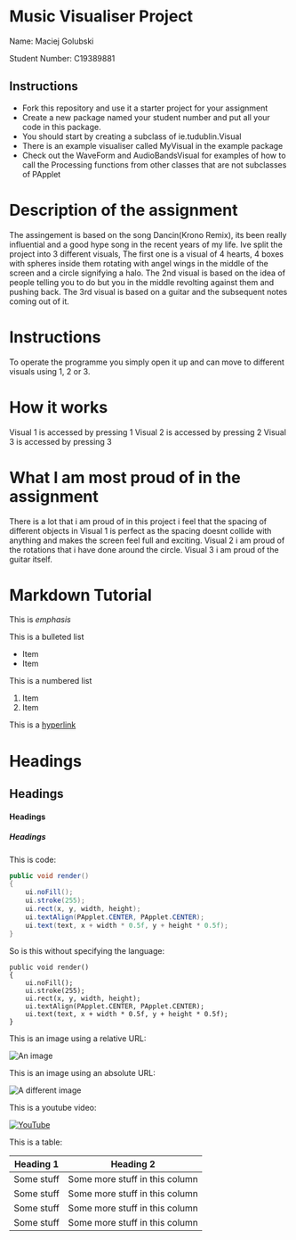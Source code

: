 # Music Visualiser Project

Name: Maciej Golubski

Student Number: C19389881

## Instructions
- Fork this repository and use it a starter project for your assignment
- Create a new package named your student number and put all your code in this package.
- You should start by creating a subclass of ie.tudublin.Visual
- There is an example visualiser called MyVisual in the example package
- Check out the WaveForm and AudioBandsVisual for examples of how to call the Processing functions from other classes that are not subclasses of PApplet

# Description of the assignment
The assingement is based on the song Dancin(Krono Remix), its been really influential and a good hype song in the recent years of my life. Ive split the project into 3 different visuals, The first one is a visual of 4 hearts, 4 boxes with spheres inside them rotating with angel wings in the middle of the screen and a circle signifying a halo.
The 2nd visual is based on the idea of people telling you to do but you in the middle revolting against them and pushing back.
The 3rd visual is based on a guitar and the subsequent notes coming out of it.
# Instructions
To operate the programme you simply open it up and can move to different visuals using 1, 2 or 3.
# How it works
Visual 1 is accessed by pressing 1
Visual 2 is accessed by pressing 2 
Visual 3 is accessed by pressing 3
# What I am most proud of in the assignment
There is a lot that i am proud of in this project i feel that the spacing of different objects in Visual 1 is perfect
as the spacing doesnt collide with anything and makes the screen feel full and exciting. Visual 2 i am proud of the rotations that i have done around the circle. Visual 3 i am proud of the guitar itself. 
# Markdown Tutorial

This is *emphasis*

This is a bulleted list

- Item
- Item

This is a numbered list

1. Item
1. Item

This is a [hyperlink](http://bryanduggan.org)

# Headings
## Headings
#### Headings
##### Headings

This is code:

```Java
public void render()
{
	ui.noFill();
	ui.stroke(255);
	ui.rect(x, y, width, height);
	ui.textAlign(PApplet.CENTER, PApplet.CENTER);
	ui.text(text, x + width * 0.5f, y + height * 0.5f);
}
```

So is this without specifying the language:

```
public void render()
{
	ui.noFill();
	ui.stroke(255);
	ui.rect(x, y, width, height);
	ui.textAlign(PApplet.CENTER, PApplet.CENTER);
	ui.text(text, x + width * 0.5f, y + height * 0.5f);
}
```

This is an image using a relative URL:

![An image](images/p8.png)

This is an image using an absolute URL:

![A different image](https://bryanduggandotorg.files.wordpress.com/2019/02/infinite-forms-00045.png?w=595&h=&zoom=2)

This is a youtube video:

[![YouTube](http://img.youtube.com/vi/J2kHSSFA4NU/0.jpg)](https://www.youtube.com/watch?v=J2kHSSFA4NU)

This is a table:

| Heading 1 | Heading 2 |
|-----------|-----------|
|Some stuff | Some more stuff in this column |
|Some stuff | Some more stuff in this column |
|Some stuff | Some more stuff in this column |
|Some stuff | Some more stuff in this column |

